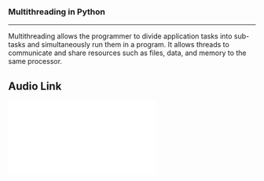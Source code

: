 ### Multithreading in Python
---
Multithreading allows the programmer to divide application tasks into sub-tasks and simultaneously run them in a program. It allows threads to communicate and share resources such as files, data, and memory to the same processor.<br>
## Audio Link<br>

![Multithreading Audio](Audio/README.md)
